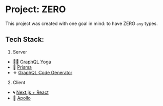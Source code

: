 # Project: ZERO

This project was created with one goal in mind: to have ZERO `any` types.

## Tech Stack:

1. Server

- 🧘‍♀️ [GraphQL Yoga](https://github.com/prisma-labs/graphql-yoga)
- 💎 [Prisma](https://github.com/prisma/prisma)
- ⚜️ [GraphQL Code Generator](https://github.com/dotansimha/graphql-code-generator)

2. Client

- 🌀 [Next.js + React](https://github.com/zeit/next.js/)
- 🚀 [Apollo](https://github.com/apollographql/apollo-client)
